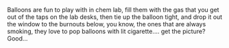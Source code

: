 Balloons are fun to play with in chem lab, fill them with the gas
that you get out of the taps on the lab desks, then tie up the  balloon
tight, and drop it out the window to the burnouts below, you  know, the ones
that are always smoking, they love to pop balloons with lit cigarette.... get
the picture? Good...
